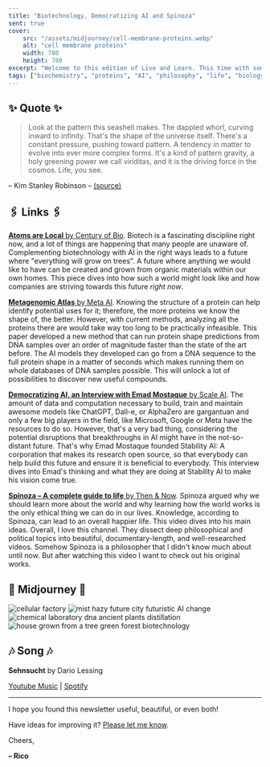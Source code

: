 ```yaml
---
title: "Biotechnology, Democratizing AI and Spinoza"
sent: true
cover:
    src: "/assets/midjourney/cell-membrane-proteins.webp"
    alt: "cell membrane proteins"
    width: 780
    height: 780
excerpt: "Welcome to this edition of Live and Learn. This time with some bits and pieces on things happening at the intersection of biotech and AI, a video on Spinoza's philosophy, and an interview with Emad Mostaque, the founder of Stability AI. Enjoy."
tags: ["biochemistry", "proteins", "AI", "philosophy", "life", "biology", "progress", "future", "Spinoza", "biotech"]
---
```


## ✨ Quote ✨

> Look at the pattern this seashell makes. The dappled whorl, curving inward to infinity. That's the shape of the universe itself. There's a constant pressure, pushing toward pattern. A tendency in matter to evolve into ever more complex forms. It's a kind of pattern gravity, a holy greening power we call viriditas, and it is the driving force in the cosmos. Life, you see.

– Kim Stanley Robinson – [(source)](https://www.goodreads.com/quotes/9839338-look-at-the-pattern-this-seashell-makes-the-dappled-whorl)


## 🖇️ Links 🖇️

[**Atoms are Local** by Century of Bio](https://centuryofbio.substack.com/p/atoms-are-local). Biotech is a fascinating discipline right now, and a lot of things are happening that many people are unaware of. Complementing biotechnology with AI in the right ways leads to a future where "everything will grow on trees". A future where anything we would like to have can be created and grown from organic materials within our own homes. This piece dives into how such a world might look like and how companies are striving towards this future *right now*.

[**Metagenomic Atlas** by Meta AI](https://ai.facebook.com/blog/protein-folding-esmfold-metagenomics/). Knowing the structure of a protein can help identify potential uses for it; therefore, the more proteins we know the shape of, the better. However, with current methods, analyzing all the proteins there are would take way too long to be practically infeasible. This paper developed a new method that can run protein shape predictions from DNA samples over an order of magnitude faster than the state of the art before. The AI models they developed can go from a DNA sequence to the full protein shape in a matter of seconds which makes running them on whole databases of DNA samples possible. This will unlock a lot of possibilities to discover new useful compounds.

[**Democratizing AI, an Interview with Emad Mostaque** by Scale AI](https://www.youtube.com/watch?v=k124oUlY_6g). The amount of data and computation necessary to build, train and maintain awesome models like ChatGPT, Dall-e, or AlphaZero are gargantuan and only a few big players in the field, like Microsoft, Google or Meta have the resources to do so. However, that's a very bad thing, considering the potential disruptions that breakthroughs in AI might have in the not-so-distant future. That's why Emad Mostaque founded Stability AI: A corporation that makes its research open source, so that everybody can help build this future and ensure it is beneficial to everybody. This interview dives into Emad's thinking and what they are doing at Stability AI to make his vision come true.

[**Spinoza – A complete guide to life** by Then & Now](https://www.youtube.com/watch?v=leoBccWOZfo). Spinoza argued why we should learn more about the world and why learning how the world works is the only ethical thing we can do in our lives. Knowledge, according to Spinoza, can lead to an overall happier life. This video dives into his main ideas. Overall, I love this channel. They dissect deep philosophical and political topics into beautiful, documentary-length, and well-researched videos. Somehow Spinoza is a philosopher that I didn't know much about until now. But after watching this video I want to check out his original works.


## 🌌 Midjourney 🌌

![cellular factory](/assets/midjourney/cellular-factory.webp)
![mist hazy future city futuristic AI change](/assets/midjourney/mist–hazy–future–city–futuristic–AI–change.webp)
![chemical laboratory dna ancient plants distillation](/assets/midjourney/chemical-laboratory-dna-ancient-plants-distillation.webp)
![house grown from a tree green forest biotechnology](/assets/midjourney/house–grown–from–a–tree–green–forest–biotechnology.webp)


## 🎶 Song 🎶

**Sehnsucht** by Dario Lessing

[Youtube Music](https://music.youtube.com/watch?v=B92AZ85PLos) | [Spotify](https://open.spotify.com/track/5ifbxL9way4gCzNm8c23Ur)

---

I hope you found this newsletter useful, beautiful, or even both!

Have ideas for improving it? [Please let me know](https://airtable.com/shro1VeyG4lkNXkx2).

Cheers,

**– Rico**

